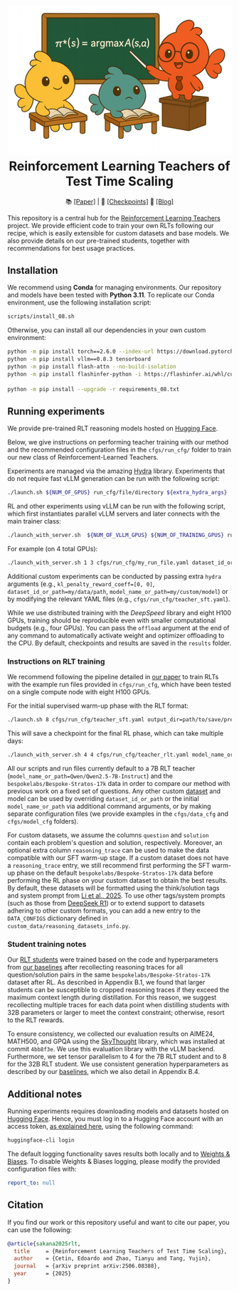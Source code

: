 <h1 align="center">
  <a href="https://github.com/SakanaAI/RLT/">
<img src="figures/logo_transparent.png" width="600" /></a><br>
<b>Reinforcement Learning Teachers of Test Time Scaling</b><br>
</h1>

<p align="center">
  📚 <a href="https://arxiv.org/abs/2506.08388">[Paper]</a> |
  🤗 <a href="https://huggingface.co/SakanaAI">[Checkpoints]</a>
  🐠 <a href="https://sakana.ai/blog/">[Blog]</a>
</p>


This repository is a central hub for the [Reinforcement Learning Teachers](https://arxiv.org/abs/2506.08388) project. We provide efficient code to train your own RLTs following our recipe, which is easily extensible for custom datasets and base models. We also provide details on our pre-trained students, together with recommendations for best usage practices.

## Installation

We recommend using **Conda** for managing environments. Our repository and models have been tested with **Python 3.11**. To replicate our Conda environment, use the following installation script:

```sh
scripts/install_08.sh
```

Otherwise, you can install all our dependencies in your own custom environment:

```sh
python -m pip install torch==2.6.0 --index-url https://download.pytorch.org/whl/cu124
python -m pip install vllm==0.8.3 tensorboard
python -m pip install flash-attn --no-build-isolation
python -m pip install flashinfer-python -i https://flashinfer.ai/whl/cu124/torch2.6/

python -m pip install --upgrade -r requirements_08.txt
```

## Running experiments

We provide pre-trained RLT reasoning models hosted on [Hugging Face](https://huggingface.co/collections/SakanaAI/reinforcement-learning-teachers-6853ed251c99aa3da2228ada).

Below, we give instructions on performing teacher training with our method and the recommended configuration files in the `cfgs/run_cfg/` folder to train our new class of Reinforcement-Learned Teachers.

Experiments are managed via the amazing [Hydra](https://hydra.cc/) library. Experiments that do not require fast vLLM generation can be run with the following script:

```sh
./launch.sh ${NUM_OF_GPUS} run_cfg/file/directory ${extra_hydra_args}
```

RL and other experiments using vLLM can be run with the following script, which first instantiates parallel vLLM servers and later connects with the main trainer class:

```sh
./launch_with_server.sh  ${NUM_OF_VLLM_GPUS} ${NUM_OF_TRAINING_GPUS} run_cfg/file/directory ${extra_hydra_args}
```

For example (on 4 total GPUs):

```sh
./launch_with_server.sh 1 3 cfgs/run_cfg/my_run_file.yaml dataset_id_or_path=my/data/path learning_rate=0.0001 ...
```

Additional custom experiments can be conducted by passing extra `hydra` arguments (e.g., `kl_penalty_reward_coeff=[0, 0]`, `dataset_id_or_path=my/data/path`, `model_name_or_path=my/custom/model`) or by modifying the relevant YAML files (e.g., `cfgs/run_cfg/teacher_sft.yaml`).

While we use distributed training with the *DeepSpeed* library and eight H100 GPUs, training should be reproducible even with smaller computational budgets (e.g., four GPUs). You can pass the `offload` argument at the end of any command to automatically activate weight and optimizer offloading to the CPU. By default, checkpoints and results are saved in the `results` folder.

### Instructions on RLT training

We recommend following the pipeline detailed in [our paper](https://arxiv.org/abs/2506.08388) to train RLTs with the example run files provided in `cfgs/run_cfg`, which have been tested on a single compute node with eight H100 GPUs.

For the initial supervised warm-up phase with the RLT format:

```sh
./launch.sh 8 cfgs/run_cfg/teacher_sft.yaml output_dir=path/to/save/pre_rl_model ${extra_hydra_args}
```

This will save a checkpoint for the final RL phase, which can take multiple days:

```sh
./launch_with_server.sh 4 4 cfgs/run_cfg/teacher_rlt.yaml model_name_or_path=path/of/saved/pre_rl_model results_dir=path/to/save/rlt_model ${extra_hydra_args}
```

All our scripts and run files currently default to a 7B RLT teacher (`model_name_or_path=Qwen/Qwen2.5-7B-Instruct`) and the `bespokelabs/Bespoke-Stratos-17k` data in order to compare our method with previous work on a fixed set of questions. Any other custom [dataset](https://huggingface.co/docs/datasets/index) and model can be used by overriding `dataset_id_or_path` or the initial `model_name_or_path` via additional command arguments, or by making separate configuration files (we provide examples in the `cfgs/data_cfg` and `cfgs/model_cfg` folders).

For custom datasets, we assume the columns `question` and `solution` contain each problem's question and solution, respectively. Moreover, an optional extra column `reasoning_trace` can be used to make the data compatible with our SFT warm-up stage. If a custom dataset does not have a `reasoning_trace` entry, we still recommend first performing the SFT warm-up phase on the default `bespokelabs/Bespoke-Stratos-17k` data before performing the RL phase on your custom dataset to obtain the best results. By default, these datasets will be formatted using the think/solution tags and system prompt from [Li et al., 2025](https://arxiv.org/abs/2502.07374). To use other tags/system prompts (such as those from [DeepSeek R1](https://github.com/deepseek-ai/DeepSeek-R1/blob/main/DeepSeek_R1.pdf)) or to extend support to datasets adhering to other custom formats, you can add a new entry to the `DATA_CONFIGS` dictionary defined in `custom_data/reasoning_datasets_info.py`.

### Student training notes

Our [RLT students](https://huggingface.co/collections/SakanaAI/reinforcement-learning-teachers-6853ed251c99aa3da2228ada) were trained based on the code and hyperparameters from [our baselines](https://github.com/NovaSky-AI/SkyThought/tree/main/skythought/train) after recollecting reasoning traces for all question/solution pairs in the same `bespokelabs/Bespoke-Stratos-17k` dataset after RL. As described in Appendix B.1, we found that larger students can be susceptible to cropped reasoning traces if they exceed the maximum context length during distillation. For this reason, we suggest recollecting multiple traces for each data point when distilling students with 32B parameters or larger to meet the context constraint; otherwise, resort to the RLT rewards.

To ensure consistency, we collected our evaluation results on AIME24, MATH500, and GPQA using the [SkyThought](https://github.com/NovaSky-AI/SkyThought) library, which was installed at commit `4bb8f3e`. We use this evaluation library with the vLLM backend. Furthermore, we set tensor parallelism to 4 for the 7B RLT student and to 8 for the 32B RLT student. We use consistent generation hyperparameters as described by our [baselines](https://github.com/NovaSky-AI/SkyThought), which we also detail in Appendix B.4.

## Additional notes

Running experiments requires downloading models and datasets hosted on [Hugging Face](https://huggingface.co/). Hence, you must log in to a Hugging Face account with an access token, [as explained here](https://huggingface.co/docs/hub/security-tokens), using the following command:

```sh
huggingface-cli login
```

The default logging functionality saves results both locally and to [Weights & Biases](https://wandb.ai/). To disable Weights & Biases logging, please modify the provided configuration files with:

```yaml
report_to: null
```

## Citation

If you find our work or this repository useful and want to cite our paper, you can use the following:

```bibtex
@article{sakana2025rlt,
  title     = {Reinforcement Learning Teachers of Test Time Scaling},
  author    = {Cetin, Edoardo and Zhao, Tianyu and Tang, Yujin},
  journal   = {arXiv preprint arXiv:2506.08388},
  year      = {2025}
}
```
